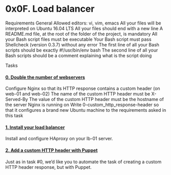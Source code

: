 # 0x0F. Load balancer


Requirements
General
Allowed editors: vi, vim, emacs
All your files will be interpreted on Ubuntu 16.04 LTS
All your files should end with a new line
A README.md file, at the root of the folder of the project, is mandatory
All your Bash script files must be executable
Your Bash script must pass Shellcheck (version 0.3.7) without any error
The first line of all your Bash scripts should be exactly #!/usr/bin/env bash
The second line of all your Bash scripts should be a comment explaining what is the script doing

Tasks

#### [0. Double the number of webservers](https://github.com/cbayonao/holberton-system_engineering-devops/blob/master/0x0F-load_balancer/0-custom_http_response-header)
Configure Nginx so that its HTTP response contains a custom header (on web-01 and web-02)
The name of the custom HTTP header must be X-Served-By
The value of the custom HTTP header must be the hostname of the server Nginx is running on
Write 0-custom_http_response-header so that it configures a brand new Ubuntu machine to the requirements asked in this task
#### [1. Install your load balancer](https://github.com/cbayonao/holberton-system_engineering-devops/blob/master/0x0F-load_balancer/1-install_load_balancer)
Install and configure HAproxy on your lb-01 server.
#### [2. Add a custom HTTP header with Puppet](https://github.com/cbayonao/holberton-system_engineering-devops/blob/master/0x0F-load_balancer/2-puppet_custom_http_response-header.pp)
Just as in task #0, we’d like you to automate the task of creating a custom HTTP header response, but with Puppet.